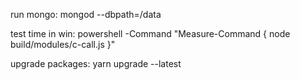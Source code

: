 
run mongo:
    mongod --dbpath=/data

test time in win:
    powershell -Command "Measure-Command { node build/modules/c-call.js }"

upgrade packages:
    yarn upgrade --latest
